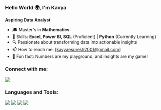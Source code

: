 ### Hello World 🌍, I'm Kavya
**Aspiring Data Analyst**

- 🎓 Master's in **Mathematics**
- 💪 Skills: **Excel, Power BI, SQL** (Proficient) | **Python** (Currently Learning)
- 🔍 Passionate about transforming data into actionable insights
- 📫 How to reach me: [kavyaesuresh2001@gmail.com]
- 🌟 Fun fact: Numbers are my playground, and insights are my game!

### Connect with me:
<a href="https://www.linkedin.com/in/edigakavya/" target="_blank"><img src="https://img.shields.io/badge/LinkedIn-Profile-blue?style=for-the-badge&logo=linkedin"/></a>

### Languages and Tools:
<img src="https://img.shields.io/badge/PowerBI-yellow?style=for-the-badge&logo=powerbi"/> <img src="https://img.shields.io/badge/Excel-green?style=for-the-badge&logo=microsoft-excel"/> <img src="https://img.shields.io/badge/SQL-lightblue?style=for-the-badge&logo=mysql"/> <img src="https://img.shields.io/badge/Python-blue?style=for-the-badge&logo=python"/>
